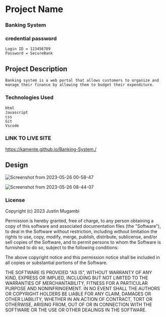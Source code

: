 # Project Name
### Banking System


### credential password
```
Login ID = 123456789
Password = SecureBank  

``` 

## Project Description
```
Banking system is a web portal that allows customers to organize and manage their finance by allowing them to budget their expenditure.
```

### Technologies Used
```
Html
Javascript
css
Git 
Vscode

```


### LINK TO LIVE SITE
https://kamente.github.io/Banking-System./



## Design
![Screenshot from 2023-05-26 00-58-47](https://github.com/naomicherono/Banking-System/assets/132652298/56a30953-c105-45ec-96d1-5a810244a34b)

![Screenshot from 2023-05-26 08-44-07](https://github.com/naomicherono/Banking-System/assets/132652298/940be50a-4c4c-4e58-82de-2d98c3360964)


### License

Copyright (c) 2023 Justin Mugambi

Permission is hereby granted, free of charge, to any person obtaining a copy
of this software and associated documentation files (the "Software"), to deal
in the Software without restriction, including without limitation the rights
to use, copy, modify, merge, publish, distribute, sublicense, and/or sell
copies of the Software, and to permit persons to whom the Software is
furnished to do so, subject to the following conditions:

The above copyright notice and this permission notice shall be included in all
copies or substantial portions of the Software.

THE SOFTWARE IS PROVIDED "AS IS", WITHOUT WARRANTY OF ANY KIND, EXPRESS OR
IMPLIED, INCLUDING BUT NOT LIMITED TO THE WARRANTIES OF MERCHANTABILITY,
FITNESS FOR A PARTICULAR PURPOSE AND NONINFRINGEMENT. IN NO EVENT SHALL THE
AUTHORS OR COPYRIGHT HOLDERS BE LIABLE FOR ANY CLAIM, DAMAGES OR OTHER
LIABILITY, WHETHER IN AN ACTION OF CONTRACT, TORT OR OTHERWISE, ARISING FROM,
OUT OF OR IN CONNECTION WITH THE SOFTWARE OR THE USE OR OTHER DEALINGS IN THE
SOFTWARE.
